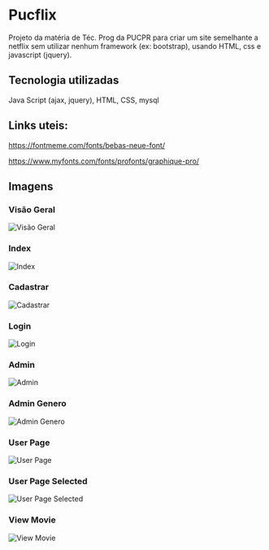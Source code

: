 # Pucflix

Projeto da matéria de Téc. Prog da PUCPR para criar um site semelhante a netflix sem utilizar nenhum framework (ex: bootstrap), usando HTML, css e javascript (jquery).

## Tecnologia utilizadas
Java Script (ajax, jquery), HTML, CSS, mysql

## Links uteis:

https://fontmeme.com/fonts/bebas-neue-font/

https://www.myfonts.com/fonts/profonts/graphique-pro/

## Imagens

### Visão Geral

![Visão Geral](https://github.com/muriloe/pucflix/blob/master/imagens/visaoGeral.png?raw=true)

### Index

![Index](https://github.com/muriloe/pucflix/blob/master/imagens/1%20-%20index.PNG?raw=true)

### Cadastrar

![Cadastrar](https://github.com/muriloe/pucflix/blob/master/imagens/2%20-%20cadastrar.PNG?raw=true)

### Login

![Login](https://github.com/muriloe/pucflix/blob/master/imagens/3%20-%20login.PNG?raw=true)

### Admin

![Admin](https://github.com/muriloe/pucflix/blob/master/imagens/4%20-%20admin.PNG?raw=true)

### Admin Genero

![Admin Genero](https://github.com/muriloe/pucflix/blob/master/imagens/5%20-%20admin%20novo%20genero.PNG?raw=true)

### User Page

![User Page](https://github.com/muriloe/pucflix/blob/master/imagens/6%20-%20userPage.PNG?raw=true)

### User Page Selected

![User Page Selected](https://github.com/muriloe/pucflix/blob/master/imagens/7%20-%20userPageDetail.PNG?raw=true)

### View Movie

![View Movie](https://github.com/muriloe/pucflix/blob/master/imagens/8%20-%20assistir.png?raw=true)

